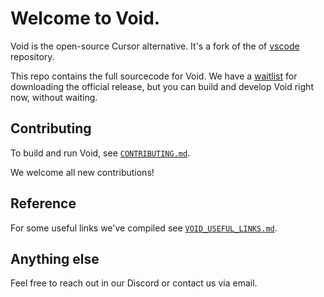 # Welcome to Void.


Void is the open-source Cursor alternative. It's a fork of the of [vscode](https://github.com/microsoft/vscode) repository.

This repo contains the full sourcecode for Void. We have a [waitlist](https://voideditor.com/email) for downloading the official release, but you can build and develop Void right now, without waiting.

## Contributing

To build and run Void, see [`CONTRIBUTING.md`](https://github.com/voideditor/void/blob/main/CONTRIBUTING.md).

We welcome all new contributions!

## Reference
For some useful links we've compiled see [`VOID_USEFUL_LINKS.md`](https://github.com/voideditor/void/blob/main/VOID_USEFUL_LINKS.md).

## Anything else
Feel free to reach out in our Discord or contact us via email.


